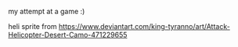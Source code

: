 my attempt at a game :)

heli sprite from https://www.deviantart.com/king-tyranno/art/Attack-Helicopter-Desert-Camo-471229655